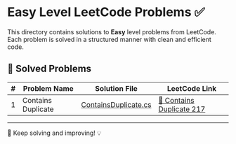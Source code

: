 # Easy Level LeetCode Problems ✅

This directory contains solutions to **Easy** level problems from LeetCode. Each problem is solved in a structured manner with clean and efficient code.

## 📌 Solved Problems

| # | Problem Name | Solution File | LeetCode Link |
|---|-------------|--------------|---------------|
| 1 | Contains Duplicate | [ContainsDuplicate.cs](ContainsDuplicate.cs) | [🔗 Contains Duplicate 217](https://leetcode.com/problems/contains-duplicate/description/) |

---

🚀 Keep solving and improving! 💡

